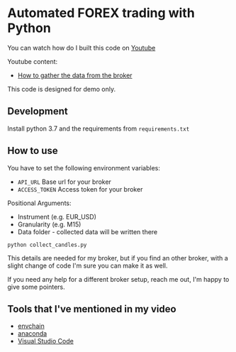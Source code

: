 # Automated FOREX trading with Python

You can watch how do I built this code on [Youtube](https://www.youtube.com/channel/UCnpiZEi_ZpjhF7g5KAdvUnw/)

Youtube content:
- [How to gather the data from the broker](https://www.youtube.com/watch?v=6Ca4Gz1Upzo)

This code is designed for demo only.

## Development

Install python 3.7 and the requirements from `requirements.txt`

## How to use

You have to set the following environment variables:
- `API_URL` Base url for your broker
- `ACCESS_TOKEN` Access token for your broker

Positional Arguments:
- Instrument (e.g. EUR_USD)
- Granularity (e.g. M15)
- Data folder - collected data will be written there

```shell
python collect_candles.py 
```

This details are needed for my broker, but if you find
an other broker, with a slight change of code I'm sure you can make it as well.

If you need any help for a different broker setup, reach me out,
I'm happy to give some pointers.

## Tools that I've mentioned in my video

- [envchain](https://github.com/sorah/envchain)
- [anaconda](https://anaconda.org)
- [Visual Studio Code](https://code.visualstudio.com)
